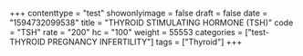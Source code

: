 +++
contenttype = "test"
showonlyimage = false
draft = false
date = "1594732099538"
title = "THYROID STIMULATING HORMONE (TSH)"
code = "TSH"
rate = "200"
hc = "100"
weight = 55553
categories = ["test-THYROID PREGNANCY INFERTILITY"]
tags = ["Thyroid"]
+++

